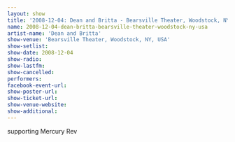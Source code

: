 ```yaml
---
layout: show
title: '2008-12-04: Dean and Britta - Bearsville Theater, Woodstock, NY, USA'
name: 2008-12-04-dean-britta-bearsville-theater-woodstock-ny-usa
artist-name: 'Dean and Britta'
show-venue: 'Bearsville Theater, Woodstock, NY, USA'
show-setlist: 
show-date: 2008-12-04
show-radio: 
show-lastfm: 
show-cancelled: 
performers: 
facebook-event-url: 
show-poster-url: 
show-ticket-url: 
show-venue-website: 
show-additional: 
---
```


supporting Mercury Rev